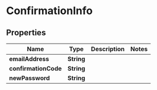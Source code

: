 
# ConfirmationInfo

## Properties
Name | Type | Description | Notes
------------ | ------------- | ------------- | -------------
**emailAddress** | **String** |  | 
**confirmationCode** | **String** |  | 
**newPassword** | **String** |  | 



